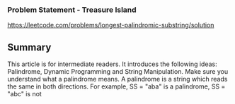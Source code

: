 ### Problem Statement - Treasure Island

https://leetcode.com/problems/longest-palindromic-substring/solution

## Summary


This article is for intermediate readers. It introduces the following ideas: 
Palindrome, Dynamic Programming and String Manipulation. Make sure you understand 
what a palindrome means. A palindrome is a string which reads the same in both directions. 
For example, SS = "aba" is a palindrome, SS = "abc" is not